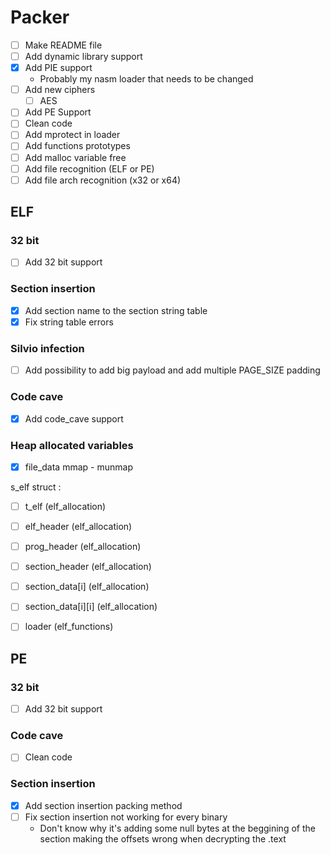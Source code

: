 
# Packer
- [ ] Make README file
- [ ] Add dynamic library support
- [x] Add PIE support
    - Probably my nasm loader that needs to be changed
- [ ] Add new ciphers
    - [ ] AES
- [ ] Add PE Support
- [ ] Clean code
- [ ] Add mprotect in loader
- [ ] Add functions prototypes
- [ ] Add malloc variable free
- [ ] Add file recognition (ELF or PE)
- [ ] Add file arch recognition (x32 or x64) 

## ELF

### 32 bit
- [ ] Add 32 bit support

### Section insertion
- [x] Add section name to the section string table
- [x] Fix string table errors

### Silvio infection
- [ ] Add possibility to add big payload and add multiple PAGE_SIZE padding

### Code cave
- [x] Add code_cave support

### Heap allocated variables
- [x] file_data mmap - munmap

s_elf struct :

- [ ] t_elf (elf_allocation)
- [ ] elf_header (elf_allocation)
- [ ] prog_header (elf_allocation)
- [ ] section_header (elf_allocation)
- [ ] section_data[i]  (elf_allocation)
- [ ] section_data[i][i] (elf_allocation)

- [ ] loader (elf_functions)


## PE

### 32 bit
- [ ] Add 32 bit support

### Code cave
- [ ] Clean code

### Section insertion
- [x] Add section insertion packing method
- [ ] Fix section insertion not working for every binary
    - Don't know why it's adding some null bytes at the beggining of the section making the offsets wrong when decrypting the .text
    
